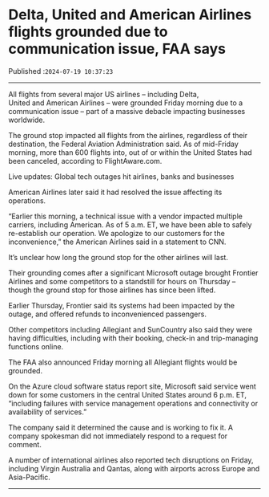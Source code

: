 # Delta, United and American Airlines flights grounded due to communication issue, FAA says

Published :`2024-07-19 10:37:23`

---

All flights from several major US airlines – including Delta, United and American Airlines – were grounded Friday morning due to a communication issue – part of a massive debacle impacting businesses worldwide.

The ground stop impacted all flights from the airlines, regardless of their destination, the Federal Aviation Administration said. As of mid-Friday morning, more than 600 flights into, out of or within the United States had been canceled, according to FlightAware.com.

Live updates: Global tech outages hit airlines, banks and businesses

American Airlines later said it had resolved the issue affecting its operations.

“Earlier this morning, a technical issue with a vendor impacted multiple carriers, including American. As of 5 a.m. ET, we have been able to safely re-establish our operation. We apologize to our customers for the inconvenience,” the American Airlines said in a statement to CNN.

It’s unclear how long the ground stop for the other airlines will last.

Their grounding comes after a significant Microsoft outage brought Frontier Airlines and some competitors to a standstill for hours on Thursday – though the ground stop for those airlines has since been lifted.

Earlier Thursday, Frontier said its systems had been impacted by the outage, and offered refunds to inconvenienced passengers.

Other competitors including Allegiant and SunCountry also said they were having difficulties, including with their booking, check-in and trip-managing functions online.

The FAA also announced Friday morning all Allegiant flights would be grounded.

On the Azure cloud software status report site, Microsoft said service went down for some customers in the central United States around 6 p.m. ET, “including failures with service management operations and connectivity or availability of services.”

The company said it determined the cause and is working to fix it. A company spokesman did not immediately respond to a request for comment.

A number of international airlines also reported tech disruptions on Friday, including Virgin Australia and Qantas, along with airports across Europe and Asia-Pacific.

---


